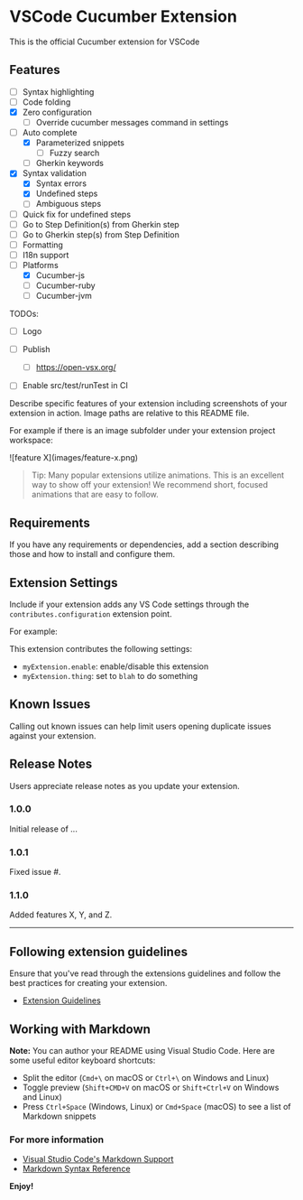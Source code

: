 # VSCode Cucumber Extension

This is the official Cucumber extension for VSCode

## Features

- [ ] Syntax highlighting
- [ ] Code folding
- [x] Zero configuration
  - [ ] Override cucumber messages command in settings
- [ ] Auto complete
  - [x] Parameterized snippets
    - [ ] Fuzzy search
  - [ ] Gherkin keywords
- [x] Syntax validation
  - [x] Syntax errors
  - [x] Undefined steps
  - [ ] Ambiguous steps
- [ ] Quick fix for undefined steps
- [ ] Go to Step Definition(s) from Gherkin step
- [ ] Go to Gherkin step(s) from Step Definition
- [ ] Formatting
- [ ] I18n support 
- [ ] Platforms
  - [x] Cucumber-js
  - [ ] Cucumber-ruby
  - [ ] Cucumber-jvm

TODOs:

- [ ] Logo
- [ ] Publish
  - [ ] https://open-vsx.org/
- [ ] Enable src/test/runTest in CI




Describe specific features of your extension including screenshots of your extension in action. Image paths are relative to this README file.

For example if there is an image subfolder under your extension project workspace:

\!\[feature X\]\(images/feature-x.png\)

> Tip: Many popular extensions utilize animations. This is an excellent way to show off your extension! We recommend short, focused animations that are easy to follow.

## Requirements

If you have any requirements or dependencies, add a section describing those and how to install and configure them.

## Extension Settings

Include if your extension adds any VS Code settings through the `contributes.configuration` extension point.

For example:

This extension contributes the following settings:

* `myExtension.enable`: enable/disable this extension
* `myExtension.thing`: set to `blah` to do something

## Known Issues

Calling out known issues can help limit users opening duplicate issues against your extension.

## Release Notes

Users appreciate release notes as you update your extension.

### 1.0.0

Initial release of ...

### 1.0.1

Fixed issue #.

### 1.1.0

Added features X, Y, and Z.

-----------------------------------------------------------------------------------------------------------
## Following extension guidelines

Ensure that you've read through the extensions guidelines and follow the best practices for creating your extension.

* [Extension Guidelines](https://code.visualstudio.com/api/references/extension-guidelines)

## Working with Markdown

**Note:** You can author your README using Visual Studio Code.  Here are some useful editor keyboard shortcuts:

* Split the editor (`Cmd+\` on macOS or `Ctrl+\` on Windows and Linux)
* Toggle preview (`Shift+CMD+V` on macOS or `Shift+Ctrl+V` on Windows and Linux)
* Press `Ctrl+Space` (Windows, Linux) or `Cmd+Space` (macOS) to see a list of Markdown snippets

### For more information

* [Visual Studio Code's Markdown Support](http://code.visualstudio.com/docs/languages/markdown)
* [Markdown Syntax Reference](https://help.github.com/articles/markdown-basics/)

**Enjoy!**
